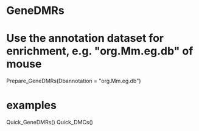 # GeneDMRs
# Use the annotation dataset for enrichment, e.g. "org.Mm.eg.db" of mouse
Prepare_GeneDMRs(Dbannotation = "org.Mm.eg.db")

# examples
Quick_GeneDMRs()
Quick_DMCs()
